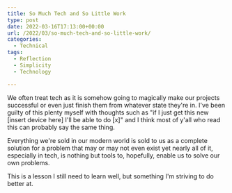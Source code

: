 ```yaml
---
title: So Much Tech and So Little Work
type: post
date: 2022-03-16T17:13:00+00:00
url: /2022/03/so-much-tech-and-so-little-work/
categories:
  - Technical
tags:
  - Reflection
  - Simplicity
  - Technology

---
```

We often treat tech as it is somehow going to magically make our projects successful or even just finish them from whatever state they're in. I've been guilty of this plenty myself with thoughts such as "if I just get this new [insert device here] I'll be able to do [x]" and I think most of y'all who read this can probably say the same thing.

Everything we're sold in our modern world is sold to us as a complete solution for a problem that may or may not even exist yet nearly all of it, especially in tech, is nothing but tools to, hopefully, enable us to solve our own problems.

This is a lesson I still need to learn well, but something I'm striving to do better at.
